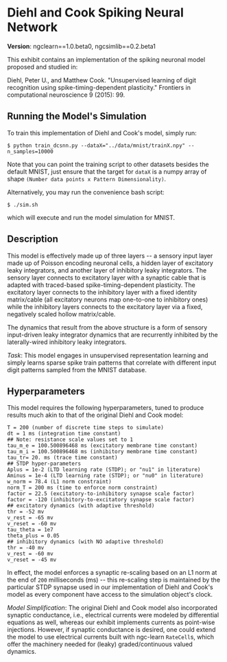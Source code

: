# Diehl and Cook Spiking Neural Network

<b>Version</b>: ngclearn==1.0.beta0, ngcsimlib==0.2.beta1

This exhibit contains an implementation of the spiking neuronal model proposed
and studied in:

Diehl, Peter U., and Matthew Cook. "Unsupervised learning of digit recognition
using spike-timing-dependent plasticity." Frontiers in computational
neuroscience 9 (2015): 99.

## Running the Model's Simulation

To train this implementation of Diehl and Cook's model, simply run:

```console
$ python train_dcsnn.py --dataX="../data/mnist/trainX.npy" --n_samples=10000
```

Note that you can point the training script to other datasets besides the
default MNIST, just ensure that the target for `dataX` is a numpy array of
shape `(Number data points x Pattern Dimensionality)`.

Alternatively, you may run the convenience bash script:

```console
$ ./sim.sh
```

which will execute and run the model simulation for MNIST.

## Description

This model is effectively made up of three layers -- a sensory input layer made up
of Poisson encoding neuronal cells, a hidden layer of excitatory leaky integrators,
and another layer of inhibitory leaky integrators. The sensory layer connects to
excitatory layer with a synaptic cable that is adapted with traced-based
spike-timing-dependent plasticity. The excitatory layer connects to the inhibitory
layer with a fixed identity matrix/cable (all excitatory neurons map one-to-one to
inhibitory ones) while the inhibitory layers connects to the excitatory layer
via a fixed, negatively scaled hollow matrix/cable.

The dynamics that result from the above structure is a form of sensory input-driven
leaky integrator dynamics that are recurrently inhibited by the laterally-wired
inhibitory leaky integrators.

<i>Task</i>: This model engages in unsupervised representation learning and simply
learns sparse spike train patterns that correlate with different input digit patterns
sampled from the MNIST database.

## Hyperparameters

This model requires the following hyperparameters, tuned to produce results much akin
to that of the original Diehl and Cook model:

```
T = 200 (number of discrete time steps to simulate)
dt = 1 ms (integration time constant)
## Note: resistance scale values set to 1
tau_m_e = 100.500896468 ms (excitatory membrane time constant)
tau_m_i = 100.500896468 ms (inhibitory membrane time constant)
tau_tr= 20. ms (trace time constant)
## STDP hyper-parameters
Aplus = 1e-2 (LTD learning rate (STDP); or "nu1" in literature)
Aminus = 1e-4 (LTD learning rate (STDP); or "nu0" in literature)
w_norm = 78.4 (L1 norm constraint)
norm_T = 200 ms (time to enforce norm constraint)
factor = 22.5 (excitatory-to-inhibitory synapse scale factor)
factor = -120 (inhibitory-to-excitatory synapse scale factor)
## excitatory dynamics (with adaptive threshold)
thr = -52 mv
v_rest = -65 mv
v_reset = -60 mv
tau_theta = 1e7
theta_plus = 0.05
## inhibitory dynamics (with NO adaptive threshold)
thr = -40 mv
v_rest = -60 mv
v_reset = -45 mv
```

In effect, the model enforces a synaptic re-scaling based on an L1 norm
at the end of `200` milliseconds (ms) -- this re-scaling step is maintained
by the particular STDP synapse used in our implementation of Diehl and Cook's
model as every component have access to the simulation object's clock.

<i>Model Simplification</i>: The original Diehl and Cook model also incorporated
synaptic conductance, i.e., electrical currents were modeled by differential
equations as well, whereas our exhibit implements currents as point-wise
injections. However, if synaptic conductance is desired, one could extend the
model to use electrical currents built with ngc-learn `RateCell`s, which offer
the machinery needed for (leaky) graded/continuous valued dynamics.
